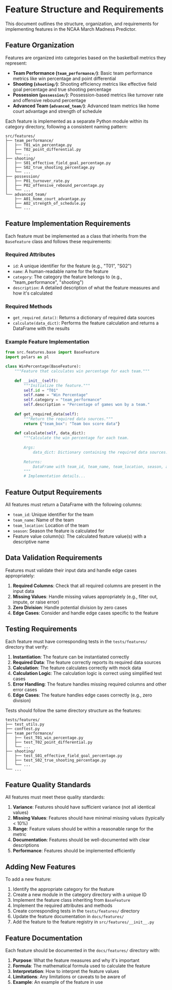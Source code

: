 # Feature Structure and Requirements

This document outlines the structure, organization, and requirements for implementing features in the NCAA March Madness Predictor.

## Feature Organization

Features are organized into categories based on the basketball metrics they represent:

- **Team Performance (`team_performance/`)**: Basic team performance metrics like win percentage and point differential
- **Shooting (`shooting/`)**: Shooting efficiency metrics like effective field goal percentage and true shooting percentage
- **Possession (`possession/`)**: Possession-based metrics like turnover rate and offensive rebound percentage
- **Advanced Team (`advanced_team/`)**: Advanced team metrics like home court advantage and strength of schedule

Each feature is implemented as a separate Python module within its category directory, following a consistent naming pattern:

```
src/features/
├── team_performance/
│   ├── T01_win_percentage.py
│   ├── T02_point_differential.py
│   └── ...
├── shooting/
│   ├── S01_effective_field_goal_percentage.py
│   ├── S02_true_shooting_percentage.py
│   └── ...
├── possession/
│   ├── P01_turnover_rate.py
│   ├── P02_offensive_rebound_percentage.py
│   └── ...
└── advanced_team/
    ├── A01_home_court_advantage.py
    ├── A02_strength_of_schedule.py
    └── ...
```

## Feature Implementation Requirements

Each feature must be implemented as a class that inherits from the `BaseFeature` class and follows these requirements:

### Required Attributes

- `id`: A unique identifier for the feature (e.g., "T01", "S02")
- `name`: A human-readable name for the feature
- `category`: The category the feature belongs to (e.g., "team_performance", "shooting")
- `description`: A detailed description of what the feature measures and how it's calculated

### Required Methods

- `get_required_data()`: Returns a dictionary of required data sources
- `calculate(data_dict)`: Performs the feature calculation and returns a DataFrame with the results

### Example Feature Implementation

```python
from src.features.base import BaseFeature
import polars as pl

class WinPercentage(BaseFeature):
    """Feature that calculates win percentage for each team."""
    
    def __init__(self):
        """Initialize the feature."""
        self.id = "T01"
        self.name = "Win Percentage"
        self.category = "team_performance"
        self.description = "Percentage of games won by a team."
        
    def get_required_data(self):
        """Return the required data sources."""
        return {"team_box": "Team box score data"}
        
    def calculate(self, data_dict):
        """Calculate the win percentage for each team.
        
        Args:
            data_dict: Dictionary containing the required data sources.
                
        Returns:
            DataFrame with team_id, team_name, team_location, season, and win_percentage columns.
        """
        # Implementation details...
```

## Feature Output Requirements

All features must return a DataFrame with the following columns:

- `team_id`: Unique identifier for the team
- `team_name`: Name of the team
- `team_location`: Location of the team
- `season`: Season the feature is calculated for
- Feature value column(s): The calculated feature value(s) with a descriptive name

## Data Validation Requirements

Features must validate their input data and handle edge cases appropriately:

1. **Required Columns**: Check that all required columns are present in the input data
2. **Missing Values**: Handle missing values appropriately (e.g., filter out, impute, or raise error)
3. **Zero Division**: Handle potential division by zero cases
4. **Edge Cases**: Consider and handle edge cases specific to the feature

## Testing Requirements

Each feature must have corresponding tests in the `tests/features/` directory that verify:

1. **Instantiation**: The feature can be instantiated correctly
2. **Required Data**: The feature correctly reports its required data sources
3. **Calculation**: The feature calculates correctly with mock data
4. **Calculation Logic**: The calculation logic is correct using simplified test cases
5. **Error Handling**: The feature handles missing required columns and other error cases
6. **Edge Cases**: The feature handles edge cases correctly (e.g., zero division)

Tests should follow the same directory structure as the features:

```
tests/features/
├── test_utils.py
├── conftest.py
├── team_performance/
│   ├── test_T01_win_percentage.py
│   ├── test_T02_point_differential.py
│   └── ...
├── shooting/
│   ├── test_S01_effective_field_goal_percentage.py
│   ├── test_S02_true_shooting_percentage.py
│   └── ...
└── ...
```

## Feature Quality Standards

All features must meet these quality standards:

1. **Variance**: Features should have sufficient variance (not all identical values)
2. **Missing Values**: Features should have minimal missing values (typically < 10%)
3. **Range**: Feature values should be within a reasonable range for the metric
4. **Documentation**: Features should be well-documented with clear descriptions
5. **Performance**: Features should be implemented efficiently

## Adding New Features

To add a new feature:

1. Identify the appropriate category for the feature
2. Create a new module in the category directory with a unique ID
3. Implement the feature class inheriting from `BaseFeature`
4. Implement the required attributes and methods
5. Create corresponding tests in the `tests/features/` directory
6. Update the feature documentation in `docs/features/`
7. Add the feature to the feature registry in `src/features/__init__.py`

## Feature Documentation

Each feature should be documented in the `docs/features/` directory with:

1. **Purpose**: What the feature measures and why it's important
2. **Formula**: The mathematical formula used to calculate the feature
3. **Interpretation**: How to interpret the feature values
4. **Limitations**: Any limitations or caveats to be aware of
5. **Example**: An example of the feature in use 